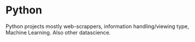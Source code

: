 # Python
Python projects mostly web-scrappers, information handling/viewing type, Machine Learning. Also other datascience. 
